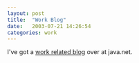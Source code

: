 ```yaml
---
layout: post
title:  "Work Blog"
date:   2003-07-21 14:26:54
categories: work
---
```

I've got a <a href="http://weblogs.java.net/pub/wlg/263">work related blog</a> over at java.net.

